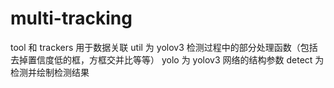 # multi-tracking
tool 和 trackers 用于数据关联
util 为 yolov3 检测过程中的部分处理函数（包括去掉置信度低的框，方框交并比等等）
yolo 为 yolov3 网络的结构参数
detect 为检测并绘制检测结果
